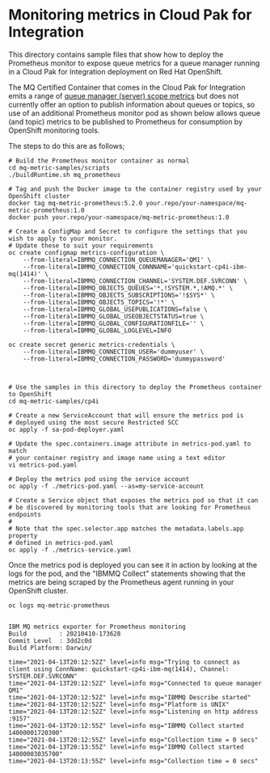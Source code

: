 # Monitoring metrics in Cloud Pak for Integration
This directory contains sample files that show how to deploy the Prometheus
monitor to expose queue metrics for a queue manager running in a Cloud Pak for
Integration deployment on Red Hat OpenShift.

The MQ Certified Container that comes in the Cloud Pak for Integration
emits a range of [queue manager (server) scope metrics](https://www.ibm.com/docs/en/ibm-mq/9.2?topic=containers-metrics-published-by-mq-certified) but does not currently offer an option to
publish information about queues or topics, so use of an additional Prometheus monitor pod as
shown below allows queue (and topic) metrics to be published to Prometheus for consumption
by OpenShift monitoring tools.

The steps to do this are as follows;

```
# Build the Prometheus monitor container as normal
cd mq-metric-samples/scripts
./buildRuntime.sh mq_prometheus

# Tag and push the Docker image to the container registry used by your OpenShift cluster
docker tag mq-metric-prometheus:5.2.0 your.repo/your-namespace/mq-metric-prometheus:1.0
docker push your.repo/your-namespace/mq-metric-prometheus:1.0

# Create a ConfigMap and Secret to configure the settings that you wish to apply to your monitor.
# Update these to suit your requirements
oc create configmap metrics-configuration \
    --from-literal=IBMMQ_CONNECTION_QUEUEMANAGER='QM1' \
    --from-literal=IBMMQ_CONNECTION_CONNNAME='quickstart-cp4i-ibm-mq(1414)' \
    --from-literal=IBMMQ_CONNECTION_CHANNEL='SYSTEM.DEF.SVRCONN' \
    --from-literal=IBMMQ_OBJECTS_QUEUES='*,!SYSTEM.*,!AMQ.*' \
    --from-literal=IBMMQ_OBJECTS_SUBSCRIPTIONS='!$SYS*' \
    --from-literal=IBMMQ_OBJECTS_TOPICS='!*' \
    --from-literal=IBMMQ_GLOBAL_USEPUBLICATIONS=false \
    --from-literal=IBMMQ_GLOBAL_USEOBJECTSTATUS=true \
    --from-literal=IBMMQ_GLOBAL_CONFIGURATIONFILE='' \
    --from-literal=IBMMQ_GLOBAL_LOGLEVEL=INFO

oc create secret generic metrics-credentials \
    --from-literal=IBMMQ_CONNECTION_USER='dummyuser' \
    --from-literal=IBMMQ_CONNECTION_PASSWORD='dummypassword'



# Use the samples in this directory to deploy the Prometheus container to OpenShift
cd mq-metric-samples/cp4i

# Create a new ServiceAccount that will ensure the metrics pod is
# deployed using the most secure Restricted SCC
oc apply -f sa-pod-deployer.yaml

# Update the spec.containers.image attribute in metrics-pod.yaml to match
# your container registry and image name using a text editor
vi metrics-pod.yaml

# Deploy the metrics pod using the service account
oc apply -f ./metrics-pod.yaml --as=my-service-account

# Create a Service object that exposes the metrics pod so that it can
# be discovered by monitoring tools that are looking for Prometheus endpoints
#
# Note that the spec.selector.app matches the metadata.labels.app property
# defined in metrics-pod.yaml
oc apply -f ./metrics-service.yaml
```


Once the metrics pod is deployed you can see it in action by looking at the logs
for the pod, and the "IBMMQ Collect" statements showing that the metrics are being
scraped by the Prometheus agent running in your OpenShift cluster.
```
oc logs mq-metric-prometheus


IBM MQ metrics exporter for Prometheus monitoring
Build         : 20210410-173628 
Commit Level  : 3dd2c0d
Build Platform: Darwin/

time="2021-04-13T20:12:52Z" level=info msg="Trying to connect as client using ConnName: quickstart-cp4i-ibm-mq(1414), Channel: SYSTEM.DEF.SVRCONN"
time="2021-04-13T20:12:52Z" level=info msg="Connected to queue manager  QM1"
time="2021-04-13T20:12:52Z" level=info msg="IBMMQ Describe started"
time="2021-04-13T20:12:52Z" level=info msg="Platform is UNIX"
time="2021-04-13T20:12:52Z" level=info msg="Listening on http address :9157"
time="2021-04-13T20:12:55Z" level=info msg="IBMMQ Collect started 14000001720300"
time="2021-04-13T20:12:55Z" level=info msg="Collection time = 0 secs"
time="2021-04-13T20:13:55Z" level=info msg="IBMMQ Collect started 14000003035700"
time="2021-04-13T20:13:55Z" level=info msg="Collection time = 0 secs"
```